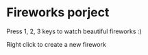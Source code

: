 # Fireworks porject

Press 1, 2, 3 keys to watch beautiful fireworks :)

Right click to create a new firework
